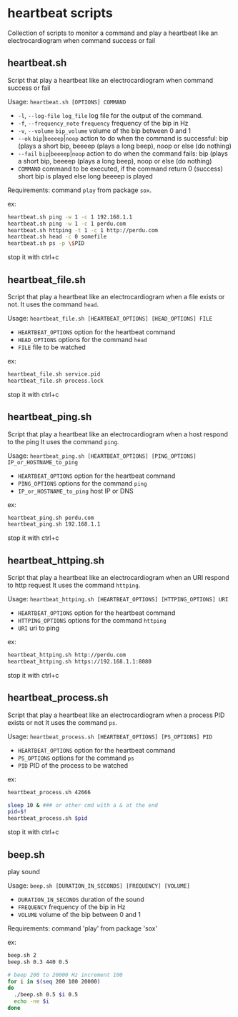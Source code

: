 # heartbeat scripts

Collection of scripts to monitor a command and play a heartbeat like an electrocardiogram when command success or fail


## heartbeat.sh
Script that play a heartbeat like an electrocardiogram when command success or fail

Usage: `heartbeat.sh [OPTIONS] COMMAND`

- `-l`, `--log-file` `log_file`             log file for the output of the command.
- `-f`, `--frequency_note` `frequency`      frequency of the bip in Hz
- `-v`, `--volume` `bip_volume`             volume of the bip between 0 and 1
- `--ok` `bip`|`beeeep`|`noop`              action to do when the command is successful: bip (plays a short bip, beeeep (plays a long beep), noop or else (do nothing)
- `--fail` `bip`|`beeeep`|`noop`            action to do when the command fails: bip (plays a short bip, beeeep (plays a long beep), noop or else (do nothing)
- `COMMAND`                                 command to be executed, if the command return 0 (success) short bip is played else long beeeep is played

Requirements: command `play` from package `sox`.

ex:
```sh
heartbeat.sh ping -w 1 -c 1 192.168.1.1
heartbeat.sh ping -w 1 -c 1 perdu.com
heartbeat.sh httping -t 1 -c 1 http://perdu.com
heartbeat.sh head -c 0 somefile
heartbeat.sh ps -p \$PID
```
stop it with ctrl+c


## heartbeat_file.sh
Script that play a heartbeat like an electrocardiogram when a file exists or not.
It uses the command `head`.

Usage: `heartbeat_file.sh [HEARTBEAT_OPTIONS] [HEAD_OPTIONS] FILE`

- `HEARTBEAT_OPTIONS`                    option for the heartbeat command
- `HEAD_OPTIONS`                         options for the command `head`
- `FILE`                                 file to be watched

ex:
```sh
heartbeat_file.sh service.pid
heartbeat_file.sh process.lock
```
stop it with ctrl+c


## heartbeat_ping.sh
Script that play a heartbeat like an electrocardiogram when a host respond to the ping
It uses the command `ping`.

Usage: `heartbeat_ping.sh [HEARTBEAT_OPTIONS] [PING_OPTIONS] IP_or_HOSTNAME_to_ping`

- `HEARTBEAT_OPTIONS`                    option for the heartbeat command
- `PING_OPTIONS`                         options for the command `ping`
- `IP_or_HOSTNAME_to_ping`                 host IP or DNS

ex:
```sh
heartbeat_ping.sh perdu.com
heartbeat_ping.sh 192.168.1.1
```
stop it with ctrl+c


## heartbeat_httping.sh
Script that play a heartbeat like an electrocardiogram when an URI respond to http request
It uses the command `httping`.

Usage: `heartbeat_httping.sh [HEARTBEAT_OPTIONS] [HTTPING_OPTIONS] URI`

- `HEARTBEAT_OPTIONS`                    option for the heartbeat command
- `HTTPING_OPTIONS`                      options for the command `httping`
- `URI`                                  uri to ping

ex:
```sh
heartbeat_httping.sh http://perdu.com
heartbeat_httping.sh https://192.168.1.1:8080
```
stop it with ctrl+c


## heartbeat_process.sh
Script that play a heartbeat like an electrocardiogram when a process PID exists or not
It uses the command `ps`.

Usage: `heartbeat_process.sh [HEARTBEAT_OPTIONS] [PS_OPTIONS] PID`

- `HEARTBEAT_OPTIONS`                    option for the heartbeat command
- `PS_OPTIONS`                           options for the command `ps`
- `PID`                                  PID of the process to be watched

ex:
```sh
heartbeat_process.sh 42666

sleep 10 & ### or other cmd with a & at the end
pid=$!
heartbeat_process.sh $pid
```
stop it with ctrl+c

## beep.sh
play sound 

Usage: `beep.sh [DURATION_IN_SECONDS] [FREQUENCY] [VOLUME]`

- `DURATION_IN_SECONDS`                     duration of the sound
- `FREQUENCY`                               frequency of the bip in Hz
- `VOLUME`                                  volume of the bip between 0 and 1

Requirements: command 'play' from package 'sox'

ex:
```sh
beep.sh 2
beep.sh 0.3 440 0.5

# beep 200 to 20000 Hz increment 100
for i in $(seq 200 100 20000)
do
  ./beep.sh 0.5 $i 0.5
  echo -ne $i
done
```
